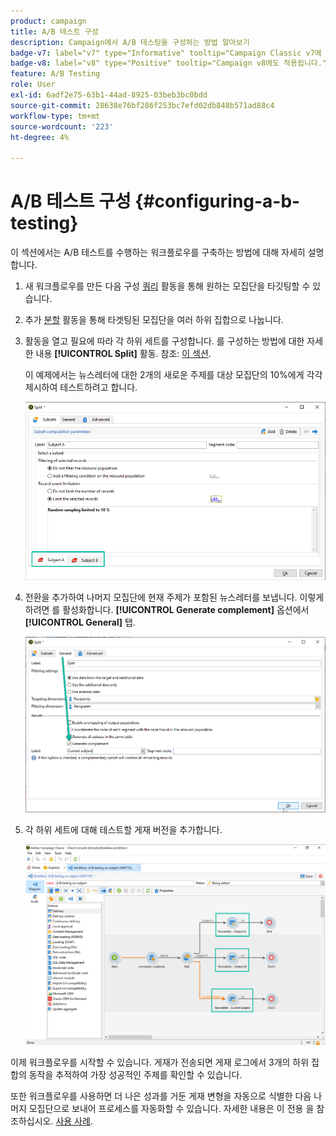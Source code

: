 ```yaml
---
product: campaign
title: A/B 테스트 구성
description: Campaign에서 A/B 테스팅을 구성하는 방법 알아보기
badge-v7: label="v7" type="Informative" tooltip="Campaign Classic v7에 적용"
badge-v8: label="v8" type="Positive" tooltip="Campaign v8에도 적용됩니다."
feature: A/B Testing
role: User
exl-id: 6adf2e75-63b1-44ad-8925-03beb3bc0bdd
source-git-commit: 28638e76bf286f253bc7efd02db848b571ad88c4
workflow-type: tm+mt
source-wordcount: '223'
ht-degree: 4%

---
```


# A/B 테스트 구성 {#configuring-a-b-testing}

이 섹션에서는 A/B 테스트를 수행하는 워크플로우를 구축하는 방법에 대해 자세히 설명합니다.

1. 새 워크플로우를 만든 다음 구성 [쿼리](../../workflow/using/query.md) 활동을 통해 원하는 모집단을 타깃팅할 수 있습니다.

1. 추가 [분할](../../workflow/using/split.md) 활동을 통해 타겟팅된 모집단을 여러 하위 집합으로 나눕니다.

1. 활동을 열고 필요에 따라 각 하위 세트를 구성합니다. 를 구성하는 방법에 대한 자세한 내용 **[!UICONTROL Split]** 활동. 참조: [이 섹션](../../workflow/using/split.md).

   이 예제에서는 뉴스레터에 대한 2개의 새로운 주제를 대상 모집단의 10%에게 각각 제시하여 테스트하려고 합니다.

   ![](assets/ab-testing-split.png)

1. 전환을 추가하여 나머지 모집단에 현재 주제가 포함된 뉴스레터를 보냅니다. 이렇게 하려면 를 활성화합니다. **[!UICONTROL Generate complement]** 옵션에서 **[!UICONTROL General]** 탭.

   ![](assets/ab-testing-complement.png)

1. 각 하위 세트에 대해 테스트할 게재 버전을 추가합니다.

   ![](assets/ab-testing-delivery.png)

이제 워크플로우를 시작할 수 있습니다. 게재가 전송되면 게재 로그에서 3개의 하위 집합의 동작을 추적하여 가장 성공적인 주제를 확인할 수 있습니다.

또한 워크플로우를 사용하면 더 나은 성과를 거둔 게재 변형을 자동으로 식별한 다음 나머지 모집단으로 보내어 프로세스를 자동화할 수 있습니다. 자세한 내용은 이 전용 을 참조하십시오. [사용 사례](a-b-testing-use-case.md).
